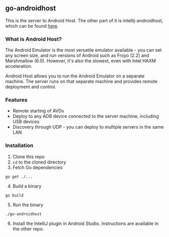 ## go-androidhost
This is the server to Android Host. The other part of it is intellij-androidhost, which can be found [here]().

### What is Android Host?
The Android Emulator is the most versatile emulator available - you can set any screen size, and run versions of Android such as Froyo (2.2) and Marshmallow (6.0). However, it's also the slowest, even with Intel HAXM acceleration.

Android Host allows you to run the Android Emulator on a separate machine. The server runs on that separate machine and provides remote deployment and control.

### Features
- Remote starting of AVDs
- Deploy to any ADB device connected to the server machine, including USB devices
- Discovery through UDP - you can deploy to multiple servers in the same LAN

### Installation
1. Clone this repo
2. `cd` to the cloned directory
3. Fetch Go dependencies
```shell
go get ./...
```
4. Build a binary
```shell
go build
```
5. Run the binary
```shell
./go-androidhost
```
6. Install the IntelliJ plugin in Android Studio. Instructions are available in the other repo.
